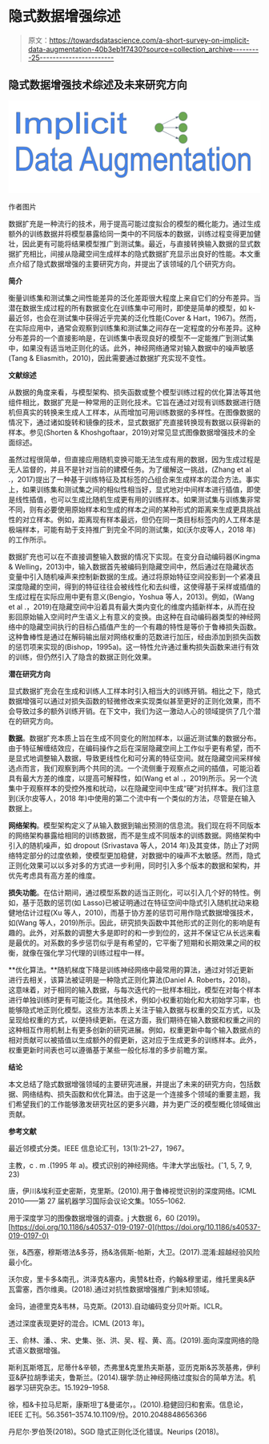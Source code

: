 # 隐式数据增强综述

> 原文：<https://towardsdatascience.com/a-short-survey-on-implicit-data-augmentation-40b3eb1f7430?source=collection_archive---------25----------------------->

## 隐式数据增强技术综述及未来研究方向

![](img/e2576cddbfd799e6b9837b6a8f7d31f9.png)

作者图片

数据扩充是一种流行的技术，用于提高可能过度拟合的模型的概化能力。通过生成额外的训练数据并将模型暴露给同一类中的不同版本的数据，训练过程变得更加健壮，因此更有可能将结果模型推广到测试集。最近，与直接转换输入数据的显式数据扩充相比，间接从隐藏空间生成样本的隐式数据扩充显示出良好的性能。本文重点介绍了隐式数据增强的主要研究方向，并提出了该领域的几个研究方向。

**简介**

衡量训练集和测试集之间性能差异的泛化差距很大程度上来自它们的分布差异。当潜在数据生成过程的所有数据变化在训练集中可用时，即使是简单的模型，如 k-最近邻，也会在测试集中获得近乎完美的泛化性能(Cover & Hart，1967)。然而，在实际应用中，通常会观察到训练集和测试集之间存在一定程度的分布差异。这种分布差异的一个直接影响是，在训练集中表现良好的模型不一定能推广到测试集中，如果没有适当地正则化的话。此外，神经网络通常对输入数据中的噪声敏感(Tang & Eliasmith，2010)，因此需要通过数据扩充实现不变性。

**文献综述**

从数据的角度来看，与模型架构、损失函数或整个模型训练过程的优化算法等其他组件相比，数据扩充是一种常用的正则化技术。它旨在通过对现有训练数据进行随机但真实的转换来生成人工样本，从而增加可用训练数据的多样性。在图像数据的情况下，通过诸如旋转和镜像的技术，显式数据扩充直接转换现有数据以获得新的样本。参见(Shorten & Khoshgoftaar，2019)对常见显式图像数据增强技术的全面综述。

虽然过程很简单，但直接应用随机变换可能无法生成有用的数据，因为生成过程是无人监督的，并且不是针对当前的建模任务。为了缓解这一挑战，(Zhang et al .，2017)提出了一种基于训练特征及其标签的凸组合来生成样本的混合方法。事实上，如果训练集和测试集之间的相似性相当好，显式地对中间样本进行插值，即使是线性插值，也可以生成比随机生成更有用的训练样本。如果测试集与训练集非常不同，则有必要使用原始样本和生成的样本之间的某种形式的距离来生成更具挑战性的对立样本。例如，距离现有样本最远，但仍在同一类目标标签内的人工样本是极端样本，可能有助于支持推广到完全不同的测试集，如(沃尔皮等人，2018 年)的工作所示。

数据扩充也可以在不直接调整输入数据的情况下实现。在变分自动编码器(Kingma & Welling，2013)中，输入数据首先被编码到隐藏空间中，然后通过在隐藏状态变量中引入随机噪声来控制新数据的生成。通过将原始特征空间投影到一个紧凑且深度隐藏的空间，得到的特征往往会被线性化和去纠缠，这使得基于采样或插值的生成过程在实际应用中更有意义(Bengio，Yoshua 等人，2013)。例如，(Wang et al .，2019)在隐藏空间中沿着具有最大类内变化的维度内插新样本，从而在投影回原始输入空间时产生语义上有意义的变换。由这种在自动编码器类型的神经网络中的隐藏空间执行的目标凸插值产生的一个有趣的特性是等价于鲁棒损失函数。这种鲁棒性是通过在解码输出层对网络权重的范数进行加压，经由添加到损失函数的惩罚项来实现的(Bishop，1995a)。这一特性允许通过重构损失函数来进行有效的训练，但仍然引入了隐含的数据正则化效果。

**潜在研究方向**

显式数据扩充会在生成和训练人工样本时引入相当大的训练开销。相比之下，隐式数据增强可以通过对损失函数的轻微修改来实现类似甚至更好的正则化效果，而不会导致过多的额外训练开销。在下文中，我们为这一激动人心的领域提供了几个潜在的研究方向。

**数据**。数据扩充本质上旨在生成不同变化的附加样本，以逼近测试集的数据分布。由于特征解缠结效应，在编码操作之后在深层隐藏空间上工作似乎更有希望，而不是显式地调整输入数据，导致更线性化和可分离的特征空间。就在隐藏空间采样候选点而言，我们观察到两个共同的流。一个流侧重于观察点之间的插值，可能沿着具有最大方差的维度，以提高可解释性，如(Wang et al .，2019)所示。另一个流集中于观察样本的受控外推和扰动，以在隐藏空间中生成“硬”对抗样本。我们注意到(沃尔皮等人，2018 年)中使用的第二个流中有一个类似的方法，尽管是在输入数据上。

**网络架构**。模型架构定义了从输入数据到输出预测的信息流。我们现在将不同版本的网络架构暴露给相同的训练数据，而不是生成不同版本的训练数据。网络架构中引入的随机噪声，如 dropout (Srivastava 等人，2014 年)及其变体，防止了对网络特定部分的过度依赖，使模型更加稳健，对数据中的噪声不太敏感。然而，隐式正则化效果可以以多对多的方式进一步利用，同时引入多个版本的数据和架构，并优先考虑具有高方差的维度。

**损失功能**。在估计期间，通过模型系数的适当正则化，可以引入几个好的特性。例如，基于范数的惩罚(如 Lasso)已被证明通过在特征空间中隐式引入随机扰动来稳健地估计过程(Xu 等人，2010)，而基于协方差的惩罚可用作隐式数据增强技术，如(Wang 等人，2019)所示。因此，研究损失函数中其他形式的正则化的影响是有趣的。此外，对系数的调整大多是即时的和一步到位的，这并不保证它从长远来看是最优的。对系数的多步惩罚似乎是有希望的，它平衡了短期和长期效果之间的权衡，就像在强化学习代理的训练过程中一样。

**优化算法。**随机梯度下降是训练神经网络中最常用的算法，通过对邻近更新进行去相关，该算法被证明是一种隐式正则化算法(Daniel A. Roberts，2018)。这意味着，对于相同的输入数据，与每次迭代的一批样本相比，模型在对每个样本进行单独训练时更有可能泛化。其他技术，例如小权重初始化和大初始学习率，也能够隐式地正则化模型。这些方法本质上关注于输入数据与权重的交互方式，以及呈现给权重的方式，以便持续更新。在这方面，我们期待在输入数据和权重之间的这种相互作用机制上有更多创新的研究进展。例如，权重更新中每个输入数据点的相对贡献可以被插值以生成额外的假更新，这对应于生成更多的训练样本。此外，权重更新时间表也可以遵循基于某些一般化标准的多步前瞻方案。

**结论**

本文总结了隐式数据增强领域的主要研究进展，并提出了未来的研究方向，包括数据、网络结构、损失函数和优化算法。由于这是一个连接多个领域的重要主题，我们希望我们的工作能够激发研究社区的更多兴趣，并为更广泛的模型概化领域做出贡献。

**参考文献**

最近邻模式分类。IEEE 信息论汇刊，13(1):21–27，1967。

主教，c . m .(1995 年 a)。模式识别的神经网络。牛津大学出版社。(ˆ1, 5, 7, 9, 23)

唐，伊川&埃利亚史密斯，克里斯。(2010).用于鲁棒视觉识别的深度网络。ICML 2010——第 27 届机器学习国际会议论文集。1055–1062.

用于深度学习的图像数据增强的调查。j 大数据 6，60 (2019)。[https://doi.org/10.1186/s40537-019-0197-0](https://doi.org/10.1186/s40537-019-0197-0)

张，&西塞，穆斯塔法&多芬，扬&洛佩斯-帕斯，大卫。(2017).混淆:超越经验风险最小化。

沃尔皮，里卡多&南孔，洪泽克&塞内，奥赞&杜奇，约翰&穆里诺，维托里奥&萨瓦雷塞，西尔维奥。(2018).通过对抗性数据增强推广到未知领域。

金玛，迪德里克&韦林，马克斯。(2013).自动编码变分贝叶斯。ICLR。

透过深度表现更好的混合。ICML (2013 年)。

王、俞林、潘、、宋、史集、张、洪、吴、程、黄、高。(2019).面向深度网络的隐式语义数据增强。

斯利瓦斯塔瓦，尼蒂什&辛顿，杰弗里&克里热夫斯基，亚历克斯&苏茨基弗，伊利亚&萨拉胡季诺夫，鲁斯兰。(2014).辍学:防止神经网络过度拟合的简单方法。机器学习研究杂志。15.1929–1958.

徐，桓&卡拉马尼斯，康斯坦丁&曼诺尔，。(2010).稳健回归和套索。信息论，IEEE 汇刊。56.3561–3574.10.1109/份。2010.2048848656366

丹尼尔·罗伯茨(2018)。SGD 隐式正则化泛化错误。Neurips (2018)。
